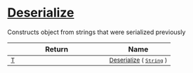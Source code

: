 # [Deserialize](./SerializationHelper-100664030.md)

Constructs object from strings that were serialized previously

| Return | Name | 
| --- | --- | 
| <sub>[T](./SerializationHelper-100664030.md)</sub><img width=200/>| <sub>[Deserialize](./SerializationHelper-100664030.md) ( [`String`](https://docs.microsoft.com/en-us/dotnet/api/System.String) )</sub>| <br>


